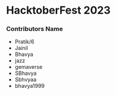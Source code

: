 # HacktoberFest 2023

### Contributors Name
- Pratik/6
- Jainil
- Bhavya
- jazz
- gemaverse
- SBhavya
- Sbhvyaa
- bhavya1999
